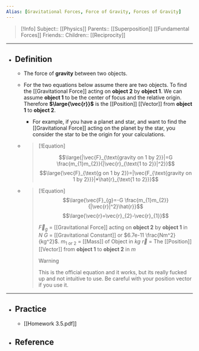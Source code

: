 ```yaml
---
Alias: [Gravitational Forces, Force of Gravity, Forces of Gravity]
---
```

> [!Info]
> Subject:: [[Physics]]
> Parents:: [[Superposition]] [[Fundamental Forces]]
> Friends:: 
> Children:: [[Reciprocity]]
---
- ## Definition
	- The force of **gravity** between two objects.
	- For the two equations below assume there are two objects. To find the [[Gravitational Force]] acting on **object 2** by **object 1**. We can assume  **object 1** to be the center of focus and the relative origin. Therefore **$\large{\vec{r}}$** is the [[Position]] [[Vector]] from **object 1** to **object 2**.
		- For example, if you have a planet and star, and want to find the [[Gravitational Force]] acting on the planet by the star, you consider the star to be the origin for your calculations.
	- > [!Equation]
	  > 
	  > $$\large{|\vec{F}_{\text{gravity on 1 by 2}}|=G \frac{m_{1}m_{2}}{|\vec{r}_{\text{1 to 2}}|^2}}$$
	  >$$\large{\vec{F}_{\text{g on 1 by 2}}=|\vec{F_{\text{gravity on 1 by 2}}}|*\hat{r}_{\text{1 to 2}}}$$
	  > 
	  
	- > [!Equation]
	  > $$\large{\vec{F}_{g}=-G \frac{m_{1}m_{2}}{|\vec{r}|^2}\hat{r}}$$
	  > $$\large{\vec{r}=\vec{r}_{2}-\vec{r}_{1}}$$
	  > 
	  > $\vec{F}_{g}$ = [[Gravitational Force]] acting on **object 2** by **object 1** in $N$
	  > $G$ = [[Gravitational Constant]] or $6.7e-11  \frac{Nm^2}{kg^2}$.
	  > $m_{\text{1 or 2}}$ = [[Mass]] of Object in $kg$
	  > $\vec{r}$ = The [[Position]] [[Vector]] from **object 1** to **object 2** in $m$
	  > 
	  > > [!Warning]
	  > > This is the official equation and it works, but its really fucked up and not intuitive to use. Be careful with your position vector if you use it.
---
- ## Practice
	- [[Homework 3.5.pdf]]
- ## Reference